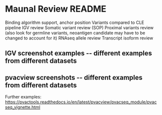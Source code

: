 # Maunal Review README

Binding algorithm support, anchor position
Variants compared to CLE pipeline
IGV review
Somatic variant review (SOP)
Proximal variants review (also look for germline variants, neoantigen candidate may have to be changed to account for it)
RNAseq allele review
Transcript isoform review

## IGV screenshot examples -- different examples from different datasets

## pvacview screenshots -- different examples from different datasets


Further examples:
https://pvactools.readthedocs.io/en/latest/pvacview/pvacseq_module/pvacseq_vignette.html

